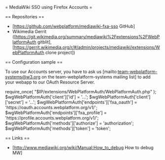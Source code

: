 = MediaWiki SSO using Firefox Accounts =

== Repositories ==

* [https://github.com/webplatform/mediawiki-fxa-sso GitHub]
* Wikimedia Gerrit ([https://git.wikimedia.org/summary/mediawiki%2Fextensions%2FWebPlatformAuth gitblit],  [https://gerrit.wikimedia.org/r/#/admin/projects/mediawiki/extensions/WebPlatformAuth clone project])

== Configuration sample ==

To use our Accounts server, you have to ask us [mailto:team-webplatform-systems@w3.org on the team-webplatform-systems mailing list] to add your webapp to our OAuth Resource Server.

<syntaxhighlight>
require_once( "$IP/extensions/WebPlatformAuth/WebPlatformAuth.php" );
$wgWebPlatformAuth['client']['id']             = '...';
$wgWebPlatformAuth['client']['secret']         = '...';
$wgWebPlatformAuth['endpoints']['fxa_oauth']   = 'https://oauth.accounts.webplatform.org/v1/';
$wgWebPlatformAuth['endpoints']['fxa_profile'] = 'https://profile.accounts.webplatform.org/v1/';
$wgWebPlatformAuth['methods']['authorize']     = 'authorization';
$wgWebPlatformAuth['methods']['token']         = 'token';
</syntaxhighlight>

== Links ==
* [http://www.mediawiki.org/wiki/Manual:How_to_debug How to debug MW]